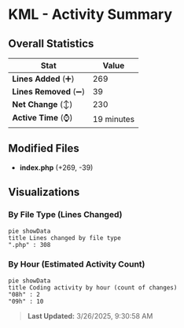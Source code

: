 # KML - Activity Summary 

## Overall Statistics

| Stat                   | Value                                                             |
| ---------------------- | ----------------------------------------------------------------- |
| **Lines Added** (➕)   | 269                                          |
| **Lines Removed** (➖) | 39                                        |
| **Net Change** (↕)    | 230                |
| **Active Time** (⌚)   | 19 minutes |


## Modified Files
- **index.php** (+269, -39)

## Visualizations

### By File Type (Lines Changed)

```mermaid
pie showData
title Lines changed by file type
".php" : 308
```

### By Hour (Estimated Activity Count)

```mermaid
pie showData
title Coding activity by hour (count of changes)
"08h" : 2
"09h" : 10
```


> **Last Updated:** 3/26/2025, 9:30:58 AM